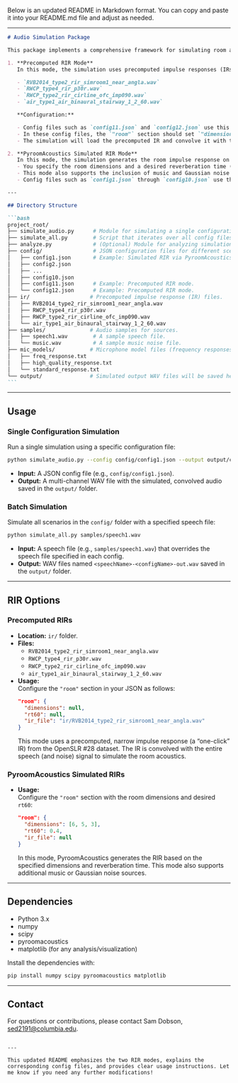 Below is an updated README in Markdown format. You can copy and paste it into your README.md file and adjust as needed.

---

````markdown
# Audio Simulation Package

This package implements a comprehensive framework for simulating room acoustics and audio recording scenarios. It supports two modes for applying room impulse responses (RIRs) to speech and noise signals:

1. **Precomputed RIR Mode**  
   In this mode, the simulation uses precomputed impulse responses (IRs) located in the `ir/` folder. These IRs are “narrow impulse” responses (i.e. high-energy, short-duration events that capture the room's acoustic characteristics) sourced from the [OpenSLR #28 dataset](https://www.openslr.org/28/). The precomputed IR files currently available are:

   - `RVB2014_type2_rir_simroom1_near_angla.wav`
   - `RWCP_type4_rir_p30r.wav`
   - `RWCP_type2_rir_cirline_ofc_imp090.wav`
   - `air_type1_air_binaural_stairway_1_2_60.wav`

   **Configuration:**

   - Config files such as `config11.json` and `config12.json` use this mode.
   - In these config files, the `"room"` section should set `"dimensions"` and `"rt60"` to `null` and specify the `"ir_file"` path (e.g., `"ir/RVB2014_type2_rir_simroom1_near_angla.wav"`).
   - The simulation will load the precomputed IR and convolve it with the speech (and noise) signals.

2. **PyroomAcoustics Simulated RIR Mode**  
   In this mode, the simulation generates the room impulse response on the fly using PyroomAcoustics.
   - You specify the room dimensions and a desired reverberation time (`rt60`) in the config file.
   - This mode also supports the inclusion of music and Gaussian noise sources.
   - Config files such as `config1.json` through `config10.json` use this mode.

---

## Directory Structure

```bash
project_root/
├── simulate_audio.py      # Module for simulating a single configuration.
├── simulate_all.py        # Script that iterates over all config files.
├── analyze.py             # (Optional) Module for analyzing simulation outputs.
├── config/                # JSON configuration files for different scenarios.
│   ├── config1.json       # Example: Simulated RIR via PyroomAcoustics.
│   ├── config2.json
│   ├── ...
│   ├── config10.json
│   ├── config11.json      # Example: Precomputed RIR mode.
│   └── config12.json      # Example: Precomputed RIR mode.
├── ir/                   # Precomputed impulse response (IR) files.
│   ├── RVB2014_type2_rir_simroom1_near_angla.wav
│   ├── RWCP_type4_rir_p30r.wav
│   ├── RWCP_type2_rir_cirline_ofc_imp090.wav
│   └── air_type1_air_binaural_stairway_1_2_60.wav
├── samples/              # Audio samples for sources.
│   ├── speech1.wav        # A sample speech file.
│   └── music.wav          # A sample music noise file.
├── mic_models/           # Microphone model files (frequency responses).
│   ├── freq_response.txt
│   ├── high_quality_response.txt
│   └── standard_response.txt
└── output/               # Simulated output WAV files will be saved here.
```
````

---

## Usage

### Single Configuration Simulation

Run a single simulation using a specific configuration file:

```bash
python simulate_audio.py --config config/config1.json --output output/config1_output.wav
```

- **Input:** A JSON config file (e.g., `config/config1.json`).
- **Output:** A multi-channel WAV file with the simulated, convolved audio saved in the `output/` folder.

### Batch Simulation

Simulate all scenarios in the `config/` folder with a specified speech file:

```bash
python simulate_all.py samples/speech1.wav
```

- **Input:** A speech file (e.g., `samples/speech1.wav`) that overrides the speech file specified in each config.
- **Output:** WAV files named `<speechName>-<configName>-out.wav` saved in the `output/` folder.

---

## RIR Options

### Precomputed RIRs

- **Location:** `ir/` folder.
- **Files:**
  - `RVB2014_type2_rir_simroom1_near_angla.wav`
  - `RWCP_type4_rir_p30r.wav`
  - `RWCP_type2_rir_cirline_ofc_imp090.wav`
  - `air_type1_air_binaural_stairway_1_2_60.wav`
- **Usage:**  
  Configure the `"room"` section in your JSON as follows:
  ```json
  "room": {
    "dimensions": null,
    "rt60": null,
    "ir_file": "ir/RVB2014_type2_rir_simroom1_near_angla.wav"
  }
  ```
  This mode uses a precomputed, narrow impulse response (a “one-click” IR) from the OpenSLR #28 dataset. The IR is convolved with the entire speech (and noise) signal to simulate the room acoustics.

### PyroomAcoustics Simulated RIRs

- **Usage:**  
  Configure the `"room"` section with the room dimensions and desired `rt60`:
  ```json
  "room": {
    "dimensions": [6, 5, 3],
    "rt60": 0.4,
    "ir_file": null
  }
  ```
  In this mode, PyroomAcoustics generates the RIR based on the specified dimensions and reverberation time. This mode also supports additional music or Gaussian noise sources.

---

## Dependencies

- Python 3.x
- numpy
- scipy
- pyroomacoustics
- matplotlib (for any analysis/visualization)

Install the dependencies with:

```bash
pip install numpy scipy pyroomacoustics matplotlib
```

---

## Contact

For questions or contributions, please contact Sam Dobson, sed2191@columbia.edu.

```

---

This updated README emphasizes the two RIR modes, explains the corresponding config files, and provides clear usage instructions. Let me know if you need any further modifications!
```
